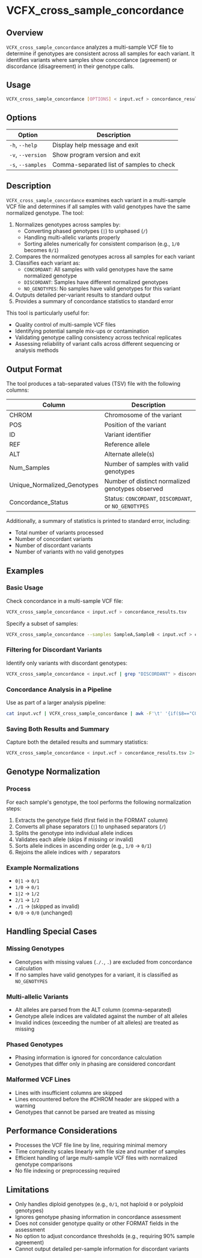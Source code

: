 # VCFX_cross_sample_concordance

## Overview
`VCFX_cross_sample_concordance` analyzes a multi-sample VCF file to determine if genotypes are consistent across all samples for each variant. It identifies variants where samples show concordance (agreement) or discordance (disagreement) in their genotype calls.

## Usage
```bash
VCFX_cross_sample_concordance [OPTIONS] < input.vcf > concordance_results.tsv
```

## Options
| Option | Description |
|--------|-------------|
| `-h`, `--help` | Display help message and exit |
| `-v`, `--version` | Show program version and exit |
| `-s`, `--samples` | Comma-separated list of samples to check |

## Description
`VCFX_cross_sample_concordance` examines each variant in a multi-sample VCF file and determines if all samples with valid genotypes have the same normalized genotype. The tool:

1. Normalizes genotypes across samples by:
   - Converting phased genotypes (`|`) to unphased (`/`)
   - Handling multi-allelic variants properly
   - Sorting alleles numerically for consistent comparison (e.g., `1/0` becomes `0/1`)
2. Compares the normalized genotypes across all samples for each variant
3. Classifies each variant as:
   - `CONCORDANT`: All samples with valid genotypes have the same normalized genotype
   - `DISCORDANT`: Samples have different normalized genotypes
   - `NO_GENOTYPES`: No samples have valid genotypes for this variant
4. Outputs detailed per-variant results to standard output
5. Provides a summary of concordance statistics to standard error

This tool is particularly useful for:
- Quality control of multi-sample VCF files
- Identifying potential sample mix-ups or contamination
- Validating genotype calling consistency across technical replicates
- Assessing reliability of variant calls across different sequencing or analysis methods

## Output Format
The tool produces a tab-separated values (TSV) file with the following columns:

| Column | Description |
|--------|-------------|
| CHROM | Chromosome of the variant |
| POS | Position of the variant |
| ID | Variant identifier |
| REF | Reference allele |
| ALT | Alternate allele(s) |
| Num_Samples | Number of samples with valid genotypes |
| Unique_Normalized_Genotypes | Number of distinct normalized genotypes observed |
| Concordance_Status | Status: `CONCORDANT`, `DISCORDANT`, or `NO_GENOTYPES` |

Additionally, a summary of statistics is printed to standard error, including:
- Total number of variants processed
- Number of concordant variants
- Number of discordant variants
- Number of variants with no valid genotypes

## Examples

### Basic Usage
Check concordance in a multi-sample VCF file:
```bash
VCFX_cross_sample_concordance < input.vcf > concordance_results.tsv
```

Specify a subset of samples:

```bash
VCFX_cross_sample_concordance --samples SampleA,SampleB < input.vcf > concordance_subset.tsv
```

### Filtering for Discordant Variants
Identify only variants with discordant genotypes:
```bash
VCFX_cross_sample_concordance < input.vcf | grep "DISCORDANT" > discordant_variants.tsv
```

### Concordance Analysis in a Pipeline
Use as part of a larger analysis pipeline:
```bash
cat input.vcf | VCFX_cross_sample_concordance | awk -F'\t' '{if($8=="CONCORDANT") print $0}' > consistent_variants.tsv
```

### Saving Both Results and Summary
Capture both the detailed results and summary statistics:
```bash
VCFX_cross_sample_concordance < input.vcf > concordance_results.tsv 2> concordance_summary.txt
```

## Genotype Normalization

### Process
For each sample's genotype, the tool performs the following normalization steps:
1. Extracts the genotype field (first field in the FORMAT column)
2. Converts all phase separators (`|`) to unphased separators (`/`)
3. Splits the genotype into individual allele indices
4. Validates each allele (skips if missing or invalid)
5. Sorts allele indices in ascending order (e.g., `1/0` → `0/1`)
6. Rejoins the allele indices with `/` separators

### Example Normalizations
- `0|1` → `0/1`
- `1/0` → `0/1`
- `1|2` → `1/2`
- `2/1` → `1/2`
- `./1` → (skipped as invalid)
- `0/0` → `0/0` (unchanged)

## Handling Special Cases

### Missing Genotypes
- Genotypes with missing values (`./.`, `.`) are excluded from concordance calculation
- If no samples have valid genotypes for a variant, it is classified as `NO_GENOTYPES`

### Multi-allelic Variants
- Alt alleles are parsed from the ALT column (comma-separated)
- Genotype allele indices are validated against the number of alt alleles
- Invalid indices (exceeding the number of alt alleles) are treated as missing

### Phased Genotypes
- Phasing information is ignored for concordance calculation
- Genotypes that differ only in phasing are considered concordant

### Malformed VCF Lines
- Lines with insufficient columns are skipped
- Lines encountered before the #CHROM header are skipped with a warning
- Genotypes that cannot be parsed are treated as missing

## Performance Considerations
- Processes the VCF file line by line, requiring minimal memory
- Time complexity scales linearly with file size and number of samples
- Efficient handling of large multi-sample VCF files with normalized genotype comparisons
- No file indexing or preprocessing required

## Limitations
- Only handles diploid genotypes (e.g., `0/1`, not haploid `0` or polyploid genotypes)
- Ignores genotype phasing information in concordance assessment
- Does not consider genotype quality or other FORMAT fields in the assessment
- No option to adjust concordance thresholds (e.g., requiring 90% sample agreement)
- Cannot output detailed per-sample information for discordant variants 

